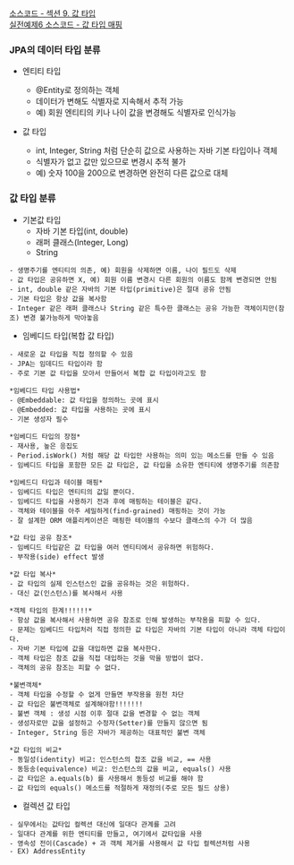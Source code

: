 <a href="https://github.com/kkyu8925/jpa-with-spring-boot/tree/main/hello-jpa/src/main/java/%EC%84%B9%EC%85%989_%EA%B0%92%ED%83%80%EC%9E%85">
소스코드 - 섹션 9. 값 타입</a>
<br/>

<a href="https://github.com/kkyu8925/jpa-with-spring-boot/tree/main/hello-jpa/src/main/java/%EC%8B%A4%EC%A0%84%EC%98%88%EC%A0%9C6_%EA%B0%92_%ED%83%80%EC%9E%85_%EB%A7%A4%ED%95%91">
실전예제6 소스코드 - 값 타입 매핑</a>
<br/>

### JPA의 데이터 타입 분류

- 엔티티 타입
    - @Entity로 정의하는 객체
    - 데이터가 변해도 식별자로 지속해서 추적 가능
    - 예) 회원 엔티티의 키나 나이 값을 변경해도 식별자로 인식가능

- 값 타입
    - int, Integer, String 처럼 단순히 값으로 사용하는 자바 기본 타입이나 객체
    - 식별자가 없고 값만 있으므로 변경시 추적 불가
    - 예) 숫자 100을 200으로 변경하면 완전히 다른 값으로 대체

### 값 타입 분류

- 기본값 타입
    - 자바 기본 타입(int, double)
    - 래퍼 클래스(Integer, Long)
    - String

```text
- 생명주기를 엔티티의 의존, 예) 회원을 삭제하면 이름, 나이 필드도 삭제
- 값 타입은 공유하면 X, 예) 회원 이름 변경시 다른 회원의 이름도 함께 변경되면 안됨
- int, double 같은 자바의 기본 타입(primitive)은 절대 공유 안됨
- 기본 타입은 항상 값을 복사함
- Integer 같은 래퍼 클래스나 String 같은 특수한 클래스는 공유 가능한 객체이지만(참조) 변경 불가능하게 막아놓음
```

- 임베디드 타입(복합 값 타입)

```text
- 새로운 값 타입을 직접 정의할 수 있음
- JPA는 임데디드 타입이라 함
- 주로 기본 값 타입을 모아서 만들어서 복합 값 타입이라고도 함

*임베디드 타입 사용법*
- @Embeddable: 값 타입을 정의하느 곳에 표시
- @Embedded: 값 타입을 사용하는 곳에 표시
- 기본 생성자 필수

*임베디드 타입의 장점*
- 재사용, 높은 응집도
- Period.isWork() 처럼 해당 값 타입만 사용하는 의미 있는 메소드를 만들 수 있음
- 임베디드 타입을 포함한 모든 값 타입은, 값 타입을 소유한 엔티티에 생명주기를 의존함

*임베드디 타입과 테이블 매핑*
- 임베디드 타입은 엔티티의 값일 뿐이다.
- 임베디드 타입을 사용하기 전과 후에 매핑하는 테이블은 같다.
- 객체와 테이블을 아주 세밀하게(find-grained) 매핑하는 것이 가능
- 잘 설계한 ORM 애플리케이션은 매핑한 테이블의 수보다 클래스의 수가 더 많음
```

```text
*값 타입 공유 참조*
- 임베디드 타입같은 값 타입을 여러 엔티티에서 공유하면 위험하다.
- 부작용(side) effect 발생

*값 타입 복사*
- 값 타입의 실제 인스턴스인 값을 공유하는 것은 위험하다.
- 대신 값(인스턴스)를 복사해서 사용

*객체 타입의 한계!!!!!!*
- 항상 값을 복사해서 사용하면 공유 참조로 인해 발생하는 부작용을 피할 수 있다.
- 문제는 임베디드 타입처러 직접 정의한 값 타입은 자바의 기본 타입이 아니라 객체 타입이다.
- 자바 기본 타입에 값을 대입하면 값을 복사한다.
- 객체 타입은 참조 값을 직접 대입하는 것을 막을 방법이 없다.
- 객체의 공유 참조는 피할 수 없다.

*불변객체*
- 객체 타입을 수정할 수 없게 만들면 부작용을 원천 차단
- 값 타입은 불변객체로 설계해야함!!!!!!!
- 불변 객체 : 생성 시점 이후 절대 값을 변경할 수 없는 객체
- 생성자로만 값을 설정하고 수정자(Setter)를 만들지 않으면 됨
- Integer, String 등은 자바가 제공하는 대표적인 불변 객체

*값 타입의 비교*
- 동일성(identity) 비교: 인스턴스의 찹조 값을 비교, == 사용
- 동등송(equivalence) 비교: 인스턴스의 값을 비교, equals() 사용
- 값 타입은 a.equals(b) 를 사용해서 동등성 비교를 해야 함
- 값 타입의 equals() 메소드를 적절하게 재정의(주로 모든 필드 상용)
```

- 컬렉션 값 타입

```text
- 실무에서는 값타입 컬렉션 대신에 일대다 관계를 고려
- 일대다 관계를 위한 엔티티를 만들고, 여기에서 값타입을 사용
- 영속성 전이(Cascade) + 과 객체 제거를 사용해서 값 타입 컬렉션처럼 사용
- EX) AddressEntity
```